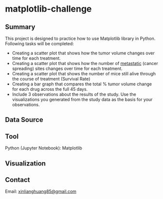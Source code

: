 # matplotlib-challenge
## Summary ##
This project is designed to practice how to use Matplotlib library in Python. Following tasks will be completed:
* Creating a scatter plot that shows how the tumor volume changes over time for each treatment.
* Creating a scatter plot that shows how the number of [metastatic](https://en.wikipedia.org/wiki/Metastasis) (cancer spreading) sites changes over time for each treatment.
* Creating a scatter plot that shows the number of mice still alive through the course of treatment (Survival Rate)
* Creating a bar graph that compares the total % tumor volume change for each drug across the full 45 days.
* Include 3 observations about the results of the study. Use the visualizations you generated from the study data as the basis for your observations.
## Data Source ##

## Tool ##
Python (Jupyter Notebook): Matplotlib
## Visualization ##

## Contact ##
Email: xinlianghuang85@gmail.com